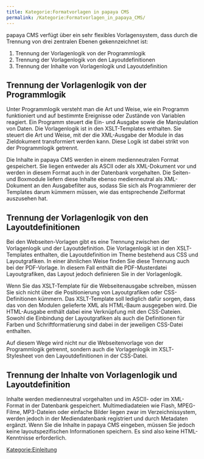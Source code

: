 ```yaml
---
title: Kategorie:Formatvorlagen in papaya CMS
permalink: /Kategorie:Formatvorlagen_in_papaya_CMS/
---
```


papaya CMS verfügt über ein sehr flexibles Vorlagensystem, dass durch die Trennung von drei zentralen Ebenen gekennzeichnet ist:

1.  Trennung der Vorlagenlogik von der Programmlogik
2.  Trennung der Vorlagenlogik von den Layoutdefinitionen
3.  Trennung der Inhalte von Vorlagenlogik und Layoutdefinition

Trennung der Vorlagenlogik von der Programmlogik
------------------------------------------------

Unter Programmlogik versteht man die Art und Weise, wie ein Programm funktioniert und auf bestimmte Ereignisse oder Zustände von Variablen reagiert. Ein Programm steuert die Ein- und Ausgabe sowie die Manipulation von Daten. Die Vorlagenlogik ist in den XSLT-Templates enthalten. Sie steuert die Art und Weise, mit der die XML-Ausgabe der Module in das Zieldokument transformiert werden kann. Diese Logik ist dabei strikt von der Programmlogik getrennt.

Die Inhalte in papaya CMS werden in einem medienneutralen Format gespeichert. Sie liegen entweder als ASCII oder als XML-Dokument vor und werden in diesem Format auch in der Datenbank vorgehalten. Die Seiten- und Boxmodule liefern diese Inhalte ebenso medienneutral als XML-Dokument an den Ausgabefilter aus, sodass Sie sich als Programmierer der Templates darum kümmern müssen, wie das entsprechende Zielformat auszusehen hat.

Trennung der Vorlagenlogik von den Layoutdefinitionen
-----------------------------------------------------

Bei den Webseiten-Vorlagen gibt es eine Trennung zwischen der Vorlagenlogik und der Layoutdefinition. Die Vorlagenlogik ist in den XSLT-Templates enthalten, die Layoutdefinition im Theme bestehend aus CSS und Layoutgrafiken. In einer ähnlichen Weise finden Sie diese Trennung auch bei der PDF-Vorlage. In diesem Fall enthält die PDF-Musterdatei Layoutgrafiken, das Layout jedoch definieren Sie in der Vorlagenlogik.

Wenn Sie das XSLT-Template für die Webseitenausgabe schreiben, müssen Sie sich nicht über die Positionierung von Layoutgrafiken oder CSS-Definitionen kümmern. Das XSLT-Template soll lediglich dafür sorgen, dass das von den Modulen gelieferte XML als HTML-Baum ausgegeben wird. Die HTML-Ausgabe enthält dabei eine Verknüpfung mit den CSS-Dateien. Sowohl die Einbindung der Layoutgrafiken als auch die Definitionen für Farben und Schriftformatierung sind dabei in der jeweiligen CSS-Datei enthalten.

Auf diesem Wege wird nicht nur die Webseitenvorlage von der Programmlogik getrennt, sondern auch die Vorlagenlogik im XSLT-Stylesheet von den Layoutdefinitionen in der CSS-Datei.

Trennung der Inhalte von Vorlagenlogik und Layoutdefinition
-----------------------------------------------------------

Inhalte werden medienneutral vorgehalten und im ASCII- oder im XML-Format in der Datenbank gespeichert. Multimediadateien wie Flash, MPEG-Filme, MP3-Dateien oder einfache Bilder liegen zwar im Verzeichnissystem, werden jedoch in der Mediendatenbank registriert und durch Metadaten ergänzt. Wenn Sie die Inhalte in papaya CMS eingeben, müssen Sie jedoch keine layoutspezifischen Informationen speichern. Es sind also keine HTML-Kenntnisse erforderlich.

[Kategorie:Einleitung](/Kategorie:Einleitung "wikilink")
